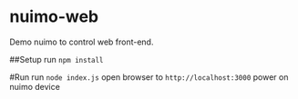 # nuimo-web
Demo nuimo to control web front-end. 

##Setup
run `npm install` 

#Run
run `node index.js`
open browser to `http://localhost:3000`
power on nuimo device